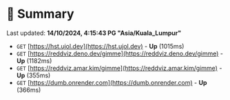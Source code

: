 # 📖 Summary
Last updated: **14/10/2024, 4:15:43 PG "Asia/Kuala_Lumpur"**

- `GET` [https://hst.ujol.dev](https://hst.ujol.dev) - **Up** (1015ms)
- `GET` [https://reddviz.deno.dev/gimme](https://reddviz.deno.dev/gimme) - **Up** (1182ms)
- `GET` [https://reddviz.amar.kim/gimme](https://reddviz.amar.kim/gimme) - **Up** (355ms)
- `GET` [https://dumb.onrender.com](https://dumb.onrender.com) - **Up** (366ms)
